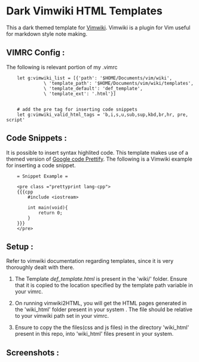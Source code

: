 # Dark Vimwiki HTML Templates

This a dark themed template for [Vimwiki](https://github.com/vimwiki/vimwiki). Vimwiki is a plugin for Vim useful for markdown style note making.

VIMRC Config :
--------------

The following is relevant portion of my .vimrc 

		let g:vimwiki_list = [{'path': '$HOME/Documents/vim/wiki',
				  \ 'template_path': '$HOME/Documents/vim/wiki/templates',
				  \ 'template_default': 'def_template',
				  \ 'template_ext': '.html'}]


		# add the pre tag for inserting code snippets
		let g:vimwiki_valid_html_tags = 'b,i,s,u,sub,sup,kbd,br,hr, pre, script'


Code Snippets :
---------------
It is possible to insert syntax highlited code. This template makes use of a themed version of [Google code Prettify](https://github.com/google/code-prettify). The following is a Vimwiki example for inserting a code snippet.

		= Snippet Example = 
		
		<pre class ="prettyprint lang-cpp"> 
		{{{cpp
			#include <iostream>
			
			int main(void){
				return 0;
			}
		}}}
		</pre>

Setup :
-------
Refer to vimwiki documentation regarding templates, since it is very thoroughly dealt with there.

1. The Template *def_template.html* is present in the 'wiki/' folder. Ensure that it is copied to the location specified by the template path variable in your vimrc. 

2. On running vimwiki2HTML, you will get the HTML pages generated in the 'wiki\_html' folder present in your system . The file should be relative to your vimwiki path set in your vimrc.

2. Ensure to copy the the files(css and js files) in the directory 'wiki\_html' present in this repo, into 'wiki\_html' files present in your system.


Screenshots :
-------------

